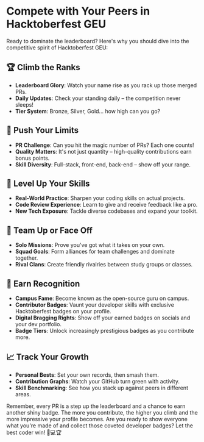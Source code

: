 # Compete with Your Peers in Hacktoberfest GEU

Ready to dominate the leaderboard? Here's why you should dive into the competitive spirit of Hacktoberfest GEU:

## 🏆 Climb the Ranks

- **Leaderboard Glory**: Watch your name rise as you rack up those merged PRs.
- **Daily Updates**: Check your standing daily – the competition never sleeps!
- **Tier System**: Bronze, Silver, Gold... how high can you go?

## 💪 Push Your Limits

- **PR Challenge**: Can you hit the magic number of PRs? Each one counts!
- **Quality Matters**: It's not just quantity – high-quality contributions earn bonus points.
- **Skill Diversity**: Full-stack, front-end, back-end – show off your range.

## 🚀 Level Up Your Skills

- **Real-World Practice**: Sharpen your coding skills on actual projects.
- **Code Review Experience**: Learn to give and receive feedback like a pro.
- **New Tech Exposure**: Tackle diverse codebases and expand your toolkit.

## 👥 Team Up or Face Off

- **Solo Missions**: Prove you've got what it takes on your own.
- **Squad Goals**: Form alliances for team challenges and dominate together.
- **Rival Clans**: Create friendly rivalries between study groups or classes.

## 🏅 Earn Recognition

- **Campus Fame**: Become known as the open-source guru on campus.
- **Contributor Badges**: Vaunt your developer skills with exclusive Hacktoberfest badges on your profile.
- **Digital Bragging Rights**: Show off your earned badges on socials and your dev portfolio.
- **Badge Tiers**: Unlock increasingly prestigious badges as you contribute more.

## 📈 Track Your Growth

- **Personal Bests**: Set your own records, then smash them.
- **Contribution Graphs**: Watch your GitHub turn green with activity.
- **Skill Benchmarking**: See how you stack up against peers in different areas.

Remember, every PR is a step up the leaderboard and a chance to earn another shiny badge. The more you contribute, the higher you climb and the more impressive your profile becomes. Are you ready to show everyone what you're made of and collect those coveted developer badges? Let the best coder win! 🚀💻🏆
